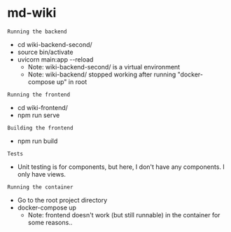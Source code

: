 # md-wiki

```
Running the backend
```
- cd wiki-backend-second/
- source bin/activate
- uvicorn main:app --reload
    - Note: wiki-backend-second/ is a virtual environment
    - Note: wiki-backend/ stopped working after running "docker-compose up" in root

```
Running the frontend
```
- cd wiki-frontend/
- npm run serve

```
Building the frontend
```
- npm run build

```
Tests
```
- Unit testing is for components, but here, I don't have any components. I only have views.

```
Running the container
```
- Go to the root project directory
- docker-compose up
    - Note: frontend doesn't work (but still runnable) in the container for some reasons..
